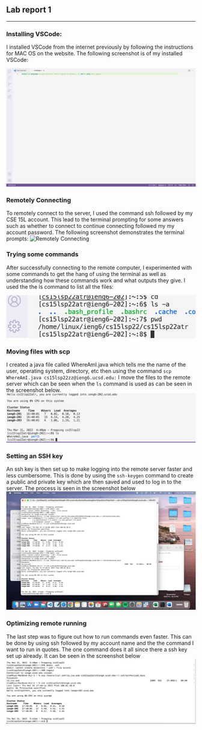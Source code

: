 ## Lab report 1
-----

### Installing VSCode:

I installed VSCode from the internet previously by following the instructions for MAC OS on the website. The following screenshot is of my installed VSCode:

![Installing VSCode](https://github.com/Ria-Singh/cse15l-lab-reports/blob/main/Screenshot%202022-03-31%20at%204.15.12%20PM.png)
### Remotely Connecting

To remotely connect to the server, I used the command ssh followed by my CSE 15L account. This lead to the terminal prompting for some answers such as whether to connect to continue connecting followed my my account password. The following screenshot demonstrates the terminal prompts: 
![Remotely Connecting](/Ria-Singh/cse15l-lab-reports/blob/main/Screenshot%202022-03-31%20at%204.24.14%20PM.png)

### Trying some commands

After successfully connecting to the remote computer, I experimented with some commands to get the hang of using the terminal as well as understanding how these commands work and what outputs they give. I used the the ls command to list all the files: 

![Trying Some Commands]( https://github.com/Ria-Singh/cse15l-lab-reports/blob/main/Screenshot%202022-03-31%20at%204.31.27%20PM.png )

### Moving files with scp

I created a java file called WhereAmI.java which tells me the name of the user, operating system, directory, etc then using the command `scp WhereAmI.java cs15lsp22zz@ieng6.ucsd.edu:` I move the files to the remote server which can be seen when the `ls` command is used as can be seen in the screenshot below.
![Moving Files with scp]( https://github.com/Ria-Singh/cse15l-lab-reports/blob/main/Screenshot%202022-03-31%20at%204.41.24%20PM.png )

### Setting an SSH key

An ssh key is then set up to make logging into the remote server faster and less cumbersome. This is done by using the `ssh-keygen` command to create a public and private key which are then saved and used to log in to the server. The process is seen in the screenshot below 
![Setting and ssh key](https://github.com/Ria-Singh/cse15l-lab-reports/blob/main/Screenshot%202022-03-31%20at%205.42.40%20PM.png)

### Optimizing remote running

The last step was to figure out how to run commands even faster. This can be done by using ssh followed by my account name and the the command I want to run in quotes. The one command does it all since there a ssh key set up already. It can be seen in the screenshot below
![Optimizing running](https://github.com/Ria-Singh/cse15l-lab-reports/blob/main/Screenshot%202022-03-31%20at%205.42.50%20PM.png)








